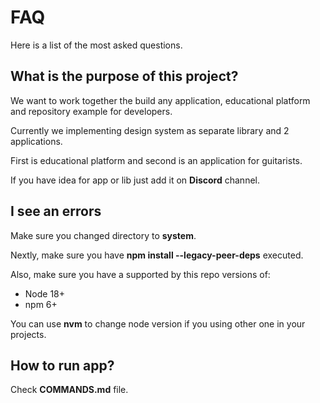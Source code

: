 # FAQ

Here is a list of the most asked questions.

## What is the purpose of this project? 

We want to work together the build any application, educational
platform and repository example for developers.

Currently we implementing design system
as separate library and 2 applications.

First is educational platform and second is an
application for guitarists.

If you have idea for app or lib just add it
on **Discord** channel.

## I see an errors

Make sure you changed directory to **system**.

Nextly, make sure you have **npm install --legacy-peer-deps**
executed.

Also, make sure you have a supported by this
repo versions of:

- Node 18+
- npm 6+

You can use **nvm** to change node version
if you using other one in your projects.

## How to run app? 

Check **COMMANDS.md** file.



